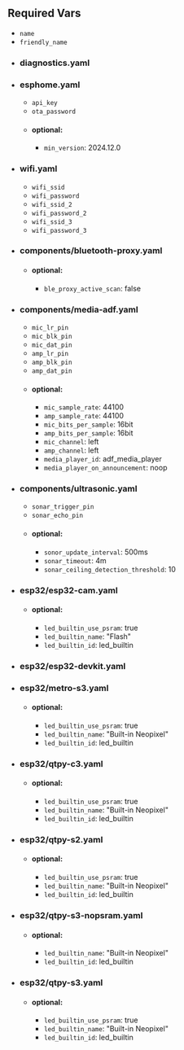 ## Required Vars
- `name`
- `friendly_name`
- ### diagnostics.yaml
- ### esphome.yaml
  - `api_key`
  - `ota_password`
  - #### optional:
    - `min_version`: 2024.12.0
- ### wifi.yaml
  - `wifi_ssid`
  - `wifi_password`
  - `wifi_ssid_2`
  - `wifi_password_2`
  - `wifi_ssid_3`
  - `wifi_password_3`
- ### components/bluetooth-proxy.yaml
  - #### optional:
    - `ble_proxy_active_scan`: false
- ### components/media-adf.yaml
  - `mic_lr_pin`
  - `mic_blk_pin`
  - `mic_dat_pin`
  - `amp_lr_pin`
  - `amp_blk_pin`
  - `amp_dat_pin`
  - #### optional:
    - `mic_sample_rate`: 44100
    - `amp_sample_rate`: 44100
    - `mic_bits_per_sample`: 16bit
    - `amp_bits_per_sample`: 16bit
    - `mic_channel`: left
    - `amp_channel`: left
    - `media_player_id`: adf_media_player
    - `media_player_on_announcement`: noop
- ### components/ultrasonic.yaml
  - `sonar_trigger_pin`
  - `sonar_echo_pin`
  - #### optional:
    - `sonor_update_interval`: 500ms
    - `sonar_timeout`: 4m
    - `sonar_ceiling_detection_threshold`: 10
- ### esp32/esp32-cam.yaml
  - #### optional:
    - `led_builtin_use_psram`: true
    - `led_builtin_name`: "Flash"
    - `led_builtin_id`: led_builtin
- ### esp32/esp32-devkit.yaml
- ### esp32/metro-s3.yaml
  - #### optional:
    - `led_builtin_use_psram`: true
    - `led_builtin_name`: "Built-in Neopixel"
    - `led_builtin_id`: led_builtin
- ### esp32/qtpy-c3.yaml
  - #### optional:
    - `led_builtin_use_psram`: true
    - `led_builtin_name`: "Built-in Neopixel"
    - `led_builtin_id`: led_builtin
- ### esp32/qtpy-s2.yaml
  - #### optional:
    - `led_builtin_use_psram`: true
    - `led_builtin_name`: "Built-in Neopixel"
    - `led_builtin_id`: led_builtin
- ### esp32/qtpy-s3-nopsram.yaml
  - #### optional:
    - `led_builtin_name`: "Built-in Neopixel"
    - `led_builtin_id`: led_builtin
- ### esp32/qtpy-s3.yaml
  - #### optional:
    - `led_builtin_use_psram`: true
    - `led_builtin_name`: "Built-in Neopixel"
    - `led_builtin_id`: led_builtin